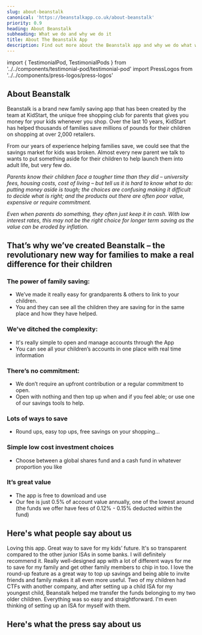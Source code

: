 ```yaml
---
slug: about-beanstalk
canonical: 'https://beanstalkapp.co.uk/about-beanstalk'
priority: 0.9
heading: About Beanstalk
subheading: What we do and why we do it
title: About The Beanstalk App
description: Find out more about the Beanstalk app and why we do what we do.
---
```


import { TestimonialPod, TestimonialPods } from '../../components/testimonial-pod/testimonial-pod'
import PressLogos from '../../components/press-logos/press-logos'

## About Beanstalk

Beanstalk is a brand new family saving app that has been created by the team at KidStart, the unique free shopping club for parents that gives you money for your kids whenever you shop. Over the last 10 years, KidStart has helped thousands of families save millions of pounds for their children on shopping at over 2,000 retailers.

From our years of experience helping families save, we could see that the savings market for kids was broken. Almost every new parent we talk to wants to put something aside for their children to help launch them into adult life, but very few do.   

*Parents know their children face a tougher time than they did – university fees, housing costs, cost of living – but tell us it is hard to know what to do: putting money aside is tough; the choices are confusing making it difficult to decide what is right; and the products out there are often poor value, expensive or require commitment.*

*Even when parents do something, they often just keep it in cash. With low interest rates, this may not be the right choice for longer term saving as the value can be eroded by inflation.*


## That’s why we’ve created Beanstalk – the revolutionary new way for families to make a real difference for their children

### The power of family saving: 
* We’ve made it really easy for grandparents & others to link to your children. 
* You and they can see all the children they are saving for in the same place and how they have helped. 

### We’ve ditched the complexity: 
* It's really simple to open and manage accounts through the App
* You can see all your children’s accounts in one place with real time information

### There’s no commitment: 
* We don’t require an upfront contribution or a regular commitment to open. 
* Open with nothing and then top up when and if you feel able; or use one of our savings tools to help.

### Lots of ways to save
* Round ups, easy top ups, free savings on your shopping…

### Simple low cost investment choices
* Choose between a global shares fund and a cash fund in whatever proportion you like

### It’s great value
* The app is free to download and use
* Our fee is just 0.5% of account value annually, one of the lowest around (the funds we offer have fees of 0.12% - 0.15% deducted within the fund)



## Here's what people say about us

<TestimonialPods>
  <TestimonialPod author='Oluwatosin Akisanya'>
    Loving this app. Great way to save for my kids’ future. It's so transparent compared to the other junior ISAs in some banks. I will definitely recommend it.
  </TestimonialPod>

  <TestimonialPod author='Veli Aghdiran'>
    Really well-designed app with a lot of different ways for me to save for my family and get other family members to chip in too. I love the round-up feature as a great way to top up savings and being able to invite friends and family makes it all even more useful.
  </TestimonialPod>

  <TestimonialPod author='K Stephenson'>
    Two of my children had CTFs with another company, and after setting up a child ISA for my youngest child, Beanstalk helped me transfer the funds belonging to my two older children. Everything was so easy and straightforward. I'm even thinking of setting up an ISA for myself with them.
  </TestimonialPod>
</TestimonialPods>

## Here's what the press say about us

<PressLogos links/>